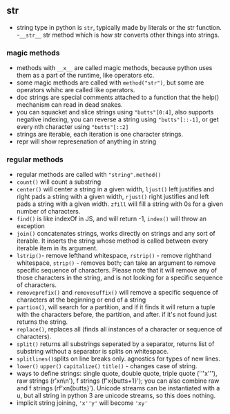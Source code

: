 ## str
- string type in python is `str`, typically made by literals or the str function.
-`__str__` str method which is how str converts other things into strings.

### magic methods
- methods with `__x__` are called magic methods, because python uses them as a part of the runtime, like operators etc.
- some magic methods are called with `method("str")`, but some are operators whihc are called like operators.
- doc strings are special comments attached to a function that the help() mechanism can read in dead snakes.
- you can squacket and slice strings using `"butts"[0:4]`, also supports negative indexing, you can reverse a string using `"butts"[::-1]`, or get every nth character using `"butts"[::2]`
- strings are iterable, each iteration is one character strings.
- repr will show represenation of anything in string

### regular methods
- regular methods are called with `"string".method()`
- `count()` will count a substring
- `center()` will center a string in a given width, `ljust()` left justifies and right pads a string with a given width, `rjust()` right justifies and left pads a string with a given width. `zfill` will fill a string with 0s for a given number of characters.
- `find()` is like indexOf in JS, and will return -1, `index()` will throw an exception
- `join()` concatenates strings, works directly on strings and any sort of iterable. It inserts the string whose method is called between every iterable item in its argument.
- `lstrip()`- remove lefthand whitespace, `rstrip()` - remove righthand whitespace, `strip()` - removes both; can take an argument to remove specific sequence of characters. Please note that it will remove any of those characters in the string, and is not looking for a specific sequence of characters.
- `removeprefix()` and `removesuffix()` will remove a specific sequence of characters at the beginning or end of a string
- `partion()`, will search for a partition, and if it finds it will return a tuple with the characters before, the partition, and after. if it's not found just returns the string.
- `replace()`, replaces all (finds all instances of a character or sequence of characters).
- `split()` returns all substrings seperated by a separator, returns list of substring
without a separator is splits on whitespace.
- `splitlines()`splits on line breaks only. agnostics for types of new lines.
- `lower()` `upper()` `capitalize()` `title()` - changes case of string.
- ways to define strings: single quote, double quote, triple quote ('''x'''), raw strings (r'xn\n'), f strings (f'x{butts+1}'); you can also combine raw and f strings (rf'xn\{butts}'). Unicode streams can be instantiated with a u, but all string in python 3 are unicode streams, so this does nothing.
- implicit string joining, `'x''y'` will become `'xy'`
